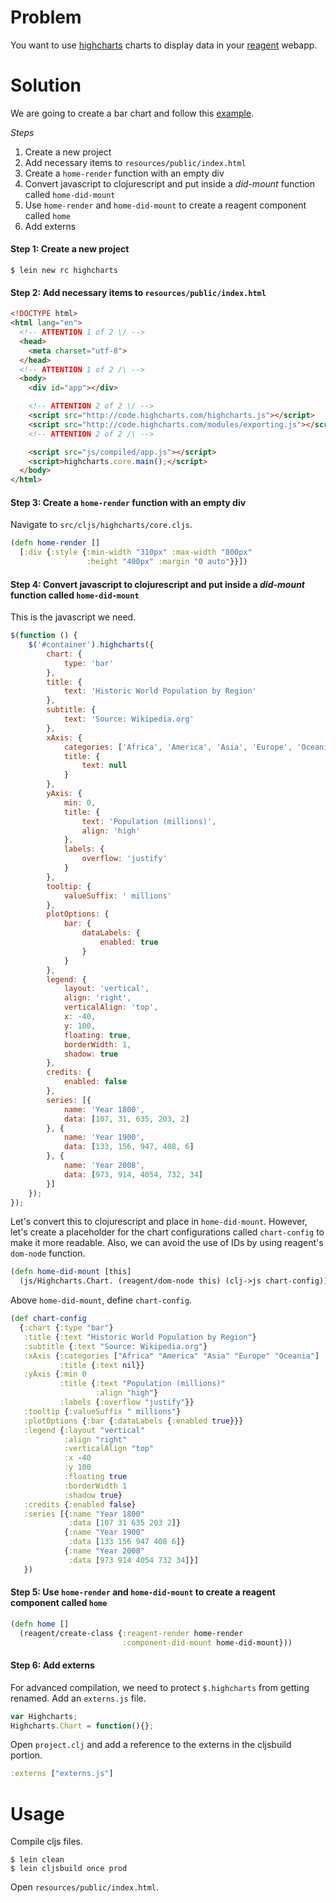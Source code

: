 # Problem

You want to use [highcharts](http://www.highcharts.com/) charts to display data in your [reagent](https://github.com/reagent-project/reagent) webapp.

# Solution

We are going to create a bar chart and follow this [example](http://jsfiddle.net/2ohatwcd/1/).

*Steps*

1. Create a new project
2. Add necessary items to `resources/public/index.html`
3. Create a `home-render` function with an empty div
4. Convert javascript to clojurescript and put inside a *did-mount* function called `home-did-mount`
5. Use `home-render` and `home-did-mount` to create a reagent component called `home`
6. Add externs

#### Step 1: Create a new project

```
$ lein new rc highcharts
```

#### Step 2: Add necessary items to `resources/public/index.html`

```html
<!DOCTYPE html>
<html lang="en">
  <!-- ATTENTION 1 of 2 \/ -->
  <head>
    <meta charset="utf-8">
  </head>
  <!-- ATTENTION 1 of 2 /\ -->
  <body>
    <div id="app"></div>

    <!-- ATTENTION 2 of 2 \/ -->
    <script src="http://code.highcharts.com/highcharts.js"></script>
    <script src="http://code.highcharts.com/modules/exporting.js"></script>
    <!-- ATTENTION 2 of 2 /\ -->

    <script src="js/compiled/app.js"></script>
    <script>highcharts.core.main();</script>
  </body>
</html>
```

#### Step 3: Create a `home-render` function with an empty div

Navigate to `src/cljs/highcharts/core.cljs`.

```clojure
(defn home-render []
  [:div {:style {:min-width "310px" :max-width "800px" 
                 :height "400px" :margin "0 auto"}}])
```

#### Step 4: Convert javascript to clojurescript and put inside a *did-mount* function called `home-did-mount`

This is the javascript we need.

```javascript
$(function () {
    $('#container').highcharts({
        chart: {
            type: 'bar'
        },
        title: {
            text: 'Historic World Population by Region'
        },
        subtitle: {
            text: 'Source: Wikipedia.org'
        },
        xAxis: {
            categories: ['Africa', 'America', 'Asia', 'Europe', 'Oceania'],
            title: {
                text: null
            }
        },
        yAxis: {
            min: 0,
            title: {
                text: 'Population (millions)',
                align: 'high'
            },
            labels: {
                overflow: 'justify'
            }
        },
        tooltip: {
            valueSuffix: ' millions'
        },
        plotOptions: {
            bar: {
                dataLabels: {
                    enabled: true
                }
            }
        },
        legend: {
            layout: 'vertical',
            align: 'right',
            verticalAlign: 'top',    
            x: -40,
            y: 100,
            floating: true,
            borderWidth: 1,
            shadow: true
        },
        credits: {
            enabled: false
        },
        series: [{
            name: 'Year 1800',
            data: [107, 31, 635, 203, 2]
        }, {
            name: 'Year 1900',
            data: [133, 156, 947, 408, 6]
        }, {
            name: 'Year 2008',
            data: [973, 914, 4054, 732, 34]
        }]
    });
});
```

Let's convert this to clojurescript and place in `home-did-mount`.  However, let's create a placeholder for the chart configurations called `chart-config` to make it more readable. Also, we can avoid the use of IDs by using reagent's `dom-node` function.

```clojure
(defn home-did-mount [this]
  (js/Highcharts.Chart. (reagent/dom-node this) (clj->js chart-config)))
```

Above `home-did-mount`, define `chart-config`.

```clojure
(def chart-config
  {:chart {:type "bar"}
   :title {:text "Historic World Population by Region"}
   :subtitle {:text "Source: Wikipedia.org"}
   :xAxis {:categories ["Africa" "America" "Asia" "Europe" "Oceania"]
           :title {:text nil}}
   :yAxis {:min 0
           :title {:text "Population (millions)"
                   :align "high"}
           :labels {:overflow "justify"}}
   :tooltip {:valueSuffix " millions"}
   :plotOptions {:bar {:dataLabels {:enabled true}}}
   :legend {:layout "vertical"
            :align "right"
            :verticalAlign "top"
            :x -40
            :y 100
            :floating true
            :borderWidth 1
            :shadow true}
   :credits {:enabled false}
   :series [{:name "Year 1800"
             :data [107 31 635 203 2]}
            {:name "Year 1900"
             :data [133 156 947 408 6]}
            {:name "Year 2008"
             :data [973 914 4054 732 34]}]
   })
```

#### Step 5: Use `home-render` and `home-did-mount` to create a reagent component called `home`

```clojure
(defn home []
  (reagent/create-class {:reagent-render home-render
                         :component-did-mount home-did-mount}))
```

#### Step 6: Add externs

For advanced compilation, we need to protect `$.highcharts` from getting renamed. Add an `externs.js` file.

```js
var Highcharts;
Highcharts.Chart = function(){};
```

Open `project.clj` and add a reference to the externs in the cljsbuild portion.

```clojure
:externs ["externs.js"]
```

# Usage

Compile cljs files.

```
$ lein clean
$ lein cljsbuild once prod
```

Open `resources/public/index.html`.

